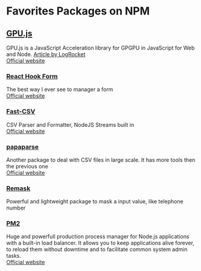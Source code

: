 # Favorites Packages on NPM

## [GPU.js](https://www.npmjs.com/package/gpu.js)
GPU.js is a JavaScript Acceleration library for GPGPU in JavaScript for Web and Node.
[Article by LogRocket](https://blog.logrocket.com/improving-javascript-performance-with-gpu-js/)
<br>[Official website](https://gpu.rocks/#/)

### [React Hook Form](https://www.npmjs.com/package/react-hook-form)
The best way I ever see to manager a form 
<br>[Official website](https://react-hook-form.com/)

### [Fast-CSV](https://www.npmjs.com/package/fast-csv)
CSV Parser and Formatter, NodeJS Streams built in
<br>[Official website](https://c2fo.github.io/fast-csv/)

### [papaparse](https://www.npmjs.com/package/papaparse)
Another package to deal with CSV files in large scale. It has more tools then the previous one 
<br>[Official website](https://www.papaparse.com/)

### [Remask](https://www.npmjs.com/package/remask)
Powerful and lightweight package to mask a input value, like telephone number

### [PM2](https://www.npmjs.com/package/pm2)
Huge and powerfull production process manager for Node.js applications with a built-in load balancer. It allows you to keep applications alive forever, to reload them without downtime and to facilitate common system admin tasks.
<br>[Official website](https://pm2.keymetrics.io/)
